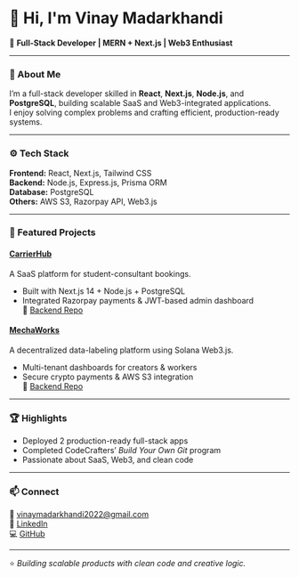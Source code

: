 # 👋 Hi, I'm Vinay Madarkhandi  

🚀 **Full-Stack Developer | MERN + Next.js | Web3 Enthusiast**

---

### 🧠 About Me  
I’m a full-stack developer skilled in **React**, **Next.js**, **Node.js**, and **PostgreSQL**, building scalable SaaS and Web3-integrated applications.  
I enjoy solving complex problems and crafting efficient, production-ready systems.

---

### ⚙️ Tech Stack  
**Frontend:** React, Next.js, Tailwind CSS  
**Backend:** Node.js, Express.js, Prisma ORM  
**Database:** PostgreSQL  
**Others:** AWS S3, Razorpay API, Web3.js  

---

### 🧩 Featured Projects  

#### [CarrierHub](https://carrier-hub-front-end-6ap6.vercel.app/)
A SaaS platform for student-consultant bookings.  
- Built with Next.js 14 + Node.js + PostgreSQL  
- Integrated Razorpay payments & JWT-based admin dashboard  
🔗 [Backend Repo](https://github.com/Vinay-Madarkhandi/carrierHub-Backend)

#### [MechaWorks](https://mechaworks.vercel.app/)
A decentralized data-labeling platform using Solana Web3.js.  
- Multi-tenant dashboards for creators & workers  
- Secure crypto payments & AWS S3 integration  
🔗 [Backend Repo](https://github.com/Vinay-Madarkhandi/MechaWorks-Backend)

---

### 🏆 Highlights  
- Deployed 2 production-ready full-stack apps  
- Completed CodeCrafters’ *Build Your Own Git* program  
- Passionate about SaaS, Web3, and clean code  

---

### 📫 Connect  
📧 [vinaymadarkhandi2022@gmail.com](mailto:vinaymadarkhandi2022@gmail.com)  
💼 [LinkedIn](https://www.linkedin.com/in/vinay-madarkhandi/)  
💻 [GitHub](https://github.com/Vinay-Madarkhandi)

---

⭐ _Building scalable products with clean code and creative logic._
